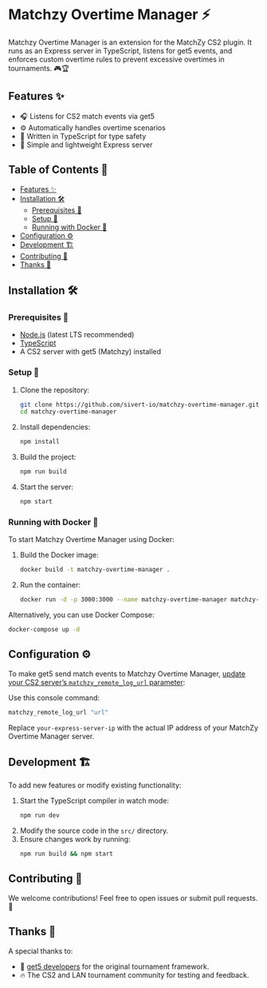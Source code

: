 # Matchzy Overtime Manager ⚡

Matchzy Overtime Manager is an extension for the MatchZy CS2 plugin. It runs as an Express server in TypeScript, listens for get5 events, and enforces custom overtime rules to prevent excessive overtimes in tournaments. 🎮🏆

## Features ✨
- 🎧 Listens for CS2 match events via get5
- ⚙️ Automatically handles overtime scenarios
- 📝 Written in TypeScript for type safety
- 🚀 Simple and lightweight Express server

## Table of Contents 📖
- [Features ✨](#features-)
- [Installation 🛠️](#installation-️)
  - [Prerequisites 📌](#prerequisites-)
  - [Setup 🔧](#setup-)
  - [Running with Docker 🐳](#running-with-docker-)
- [Configuration ⚙️](#configuration-️)
- [Development 🏗️](#development-️)
- [Contributing 🤝](#contributing-)
- [Thanks 🙌](#thanks-)

## Installation 🛠️

### Prerequisites 📌
- [Node.js](https://nodejs.org/) (latest LTS recommended)
- [TypeScript](https://www.typescriptlang.org/)
- A CS2 server with get5 (Matchzy) installed

### Setup 🔧
1. Clone the repository:
   ```sh
   git clone https://github.com/sivert-io/matchzy-overtime-manager.git
   cd matchzy-overtime-manager
   ```

2. Install dependencies:
   ```sh
   npm install
   ```

3. Build the project:
   ```sh
   npm run build
   ```

4. Start the server:
   ```sh
   npm start
   ```

### Running with Docker 🐳

To start Matchzy Overtime Manager using Docker:

1. Build the Docker image:
   ```sh
   docker build -t matchzy-overtime-manager .
   ```

2. Run the container:
   ```sh
   docker run -d -p 3000:3000 --name matchzy-overtime-manager matchzy-overtime-manager
   ```

Alternatively, you can use Docker Compose:
   ```sh
   docker-compose up -d
   ```

## Configuration ⚙️

To make get5 send match events to Matchzy Overtime Manager, [update your CS2 server’s `matchzy_remote_log_url` parameter](https://shobhit-pathak.github.io/MatchZy/configuration/#matchzy_remote_log_url):

Use this console command:

```bash
matchzy_remote_log_url "url"
```

Replace `your-express-server-ip` with the actual IP address of your MatchZy Overtime Manager server.

## Development 🏗️

To add new features or modify existing functionality:

1. Start the TypeScript compiler in watch mode:
   ```sh
   npm run dev
   ```
2. Modify the source code in the `src/` directory.
3. Ensure changes work by running:
   ```sh
   npm run build && npm start
   ```

## Contributing 🤝

We welcome contributions! Feel free to open issues or submit pull requests. 🎉

## Thanks 🙌

A special thanks to:
- 🎯 [get5 developers](https://github.com/splewis/get5) for the original tournament framework.
- 🔥 The CS2 and LAN tournament community for testing and feedback.
